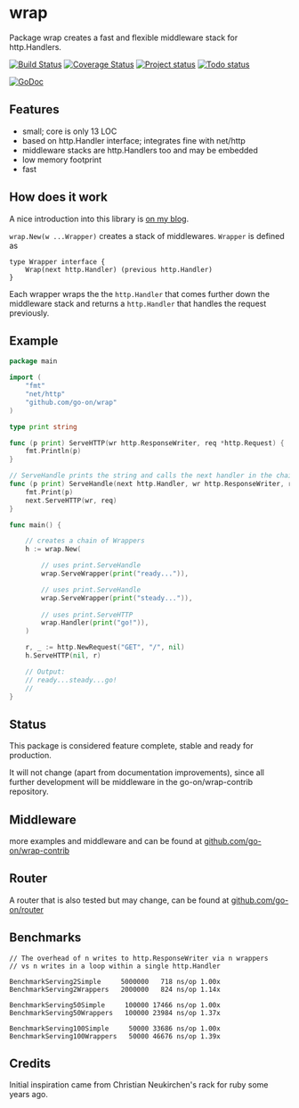wrap
====

Package wrap creates a fast and flexible middleware stack for http.Handlers.

[![Build Status](http://img.shields.io/travis/go-on/wrap.svg)](http://travis-ci.org/go-on/wrap) [![Coverage Status](https://img.shields.io/coveralls/go-on/wrap.svg)](https://coveralls.io/r/go-on/wrap?branch=master) [![Project status](http://img.shields.io/status/stable.png?color=green)](#) [![Todo status](http://img.shields.io/todo/complete.png?color=green)](#)  

[![GoDoc](https://godoc.org/github.com/go-on/wrap?status.png)](http://godoc.org/github.com/go-on/wrap)

Features
--------

- small; core is only 13 LOC
- based on http.Handler interface; integrates fine with net/http
- middleware stacks are http.Handlers too and may be embedded
- low memory footprint
- fast

How does it work
----------------

A nice introduction into this library is [on my blog](http://metakeule.github.io/article/wrap-go-middlware-framework.html).

`wrap.New(w ...Wrapper)` creates a stack of middlewares. `Wrapper` is defined as

    type Wrapper interface {
        Wrap(next http.Handler) (previous http.Handler)
    }

Each wrapper wraps the the `http.Handler` that comes further down
the middleware stack and returns a `http.Handler` that handles the
request previously.

Example
-------

```go
package main

import (
    "fmt"
    "net/http"
    "github.com/go-on/wrap"
)

type print string

func (p print) ServeHTTP(wr http.ResponseWriter, req *http.Request) {
    fmt.Println(p)
}

// ServeHandle prints the string and calls the next handler in the chain
func (p print) ServeHandle(next http.Handler, wr http.ResponseWriter, req *http.Request) {
    fmt.Print(p)
    next.ServeHTTP(wr, req)
}

func main() {

    // creates a chain of Wrappers
    h := wrap.New(

        // uses print.ServeHandle
        wrap.ServeWrapper(print("ready...")),

        // uses print.ServeHandle
        wrap.ServeWrapper(print("steady...")),
        
        // uses print.ServeHTTP
        wrap.Handler(print("go!")),
    )

    r, _ := http.NewRequest("GET", "/", nil)
    h.ServeHTTP(nil, r)

    // Output:
    // ready...steady...go!
    //
}
```

Status
------
This package is considered feature complete, stable and ready for production.

It will not change (apart from documentation improvements), since all further
development will be middleware in the go-on/wrap-contrib repository.

Middleware
----------

more examples and middleware and can be found at [github.com/go-on/wrap-contrib](https://github.com/go-on/wrap-contrib) 

Router
------

A router that is also tested but may change, can be found at [github.com/go-on/router](https://github.com/go-on/router)

Benchmarks
----------

    // The overhead of n writes to http.ResponseWriter via n wrappers
    // vs n writes in a loop within a single http.Handler

    BenchmarkServing2Simple     5000000   718 ns/op 1.00x
    BenchmarkServing2Wrappers   2000000   824 ns/op 1.14x

    BenchmarkServing50Simple     100000 17466 ns/op 1.00x
    BenchmarkServing50Wrappers   100000 23984 ns/op 1.37x

    BenchmarkServing100Simple     50000 33686 ns/op 1.00x
    BenchmarkServing100Wrappers   50000 46676 ns/op 1.39x


Credits
-------

Initial inspiration came from Christian Neukirchen's rack for ruby some years ago.

